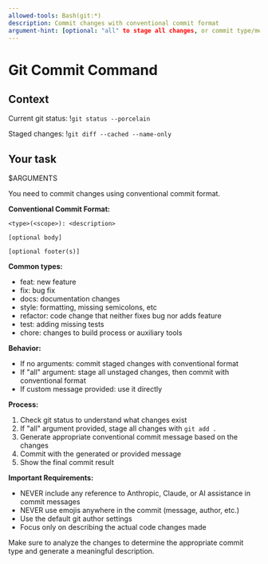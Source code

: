 ```yaml
---
allowed-tools: Bash(git:*)
description: Commit changes with conventional commit format
argument-hint: [optional: "all" to stage all changes, or commit type/message]
---
```


# Git Commit Command

## Context

Current git status: !`git status --porcelain`

Staged changes: !`git diff --cached --name-only`

## Your task

$ARGUMENTS

You need to commit changes using conventional commit format. 

**Conventional Commit Format:**
```
<type>(<scope>): <description>

[optional body]

[optional footer(s)]
```

**Common types:**
- feat: new feature
- fix: bug fix  
- docs: documentation changes
- style: formatting, missing semicolons, etc
- refactor: code change that neither fixes bug nor adds feature
- test: adding missing tests
- chore: changes to build process or auxiliary tools

**Behavior:**
- If no arguments: commit staged changes with conventional format
- If "all" argument: stage all unstaged changes, then commit with conventional format
- If custom message provided: use it directly

**Process:**
1. Check git status to understand what changes exist
2. If "all" argument provided, stage all changes with `git add .`
3. Generate appropriate conventional commit message based on the changes
4. Commit with the generated or provided message
5. Show the final commit result

**Important Requirements:**
- NEVER include any reference to Anthropic, Claude, or AI assistance in commit messages
- NEVER use emojis anywhere in the commit (message, author, etc.)
- Use the default git author settings
- Focus only on describing the actual code changes made

Make sure to analyze the changes to determine the appropriate commit type and generate a meaningful description.